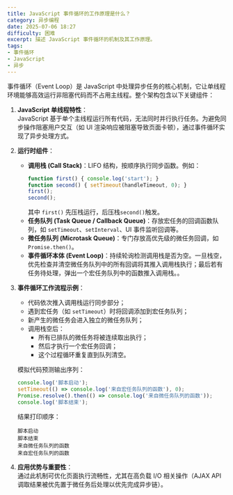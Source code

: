 ```yaml
---
title: JavaScript 事件循环的工作原理是什么？
category: 异步编程
date: 2025-07-06 18:27
difficulty: 困难
excerpt: 描述 JavaScript 事件循环的机制及其工作原理。
tags:
- 事件循环
- JavaScript
- 异步
---
```

事件循环（Event Loop）是 JavaScript 中处理异步任务的核心机制，它让单线程环境能够高效运行非阻塞代码而不占用主线程。整个架构包含以下关键组件：  

1. **JavaScript 单线程特性**：  
   JavaScript 基于单个主线程运行所有代码，无法同时并行执行任务。为避免同步操作阻塞用户交互（如 UI 渲染响应被阻塞导致页面卡顿），通过事件循环实现了异步处理方式。

2. **运行时组件**：  
   - **调用栈 (Call Stack)**：LIFO 结构，按顺序执行同步函数。例如：  
     ```javascript
     function first() { console.log('start'); }
     function second() { setTimeout(handleTimeout, 0); } 
     first(); 
     second();
     ```
     其中 `first()` 先压栈运行，后压栈`second()`触发。
   - **任务队列 (Task Queue / Callback Queue)**：存放宏任务的回调函数队列，如 `setTimeout`、`setInterval`、UI 事件监听回调等。
   - **微任务队列 (Microtask Queue)**：专门存放高优先级的微任务回调，如 `Promise.then()`。
   - **事件循环本体 (Event Loop)**：持续轮询检测调用栈是否为空。一旦栈空，优先检查并清空微任务队列中的所有回调将其推入调用栈执行；最后若有任务待处理，弹出一个宏任务队列中的函数推入调用栈。。

3. **事件循环工作流程示例**：  
   - 代码依次推入调用栈运行同步部分；
   - 遇到宏任务（如 `setTimeout`）时将回调添加到宏任务队列；
   - 新产生的微任务会进入独立的微任务队列；
   - 调用栈空后：
     - 所有已排队的微任务将被连续取出执行；
     - 然后才执行一个宏任务回调；
     - 这个过程循环重复直到队列清空。
      
   模拟代码预测输出序列：  
   ```javascript
   console.log('脚本启动');
   setTimeout(() => console.log('来自宏任务队列的函数'), 0);
   Promise.resolve().then(() => console.log('来自微任务队列的函数'));
   console.log('脚本结束');
   ```
   结果打印顺序：  
     ```
     脚本启动  
     脚本结束  
     来自微任务队列的函数  
     来自宏任务队列的函数
     ```

4. **应用优势与重要性**：  
   通过此机制可优化页面执行流畅性，尤其在高负载 I/O 相关操作（AJAX API 调取结果被优先置于微任务后处理以优先完成异步链）。
